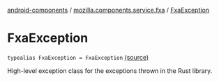 [android-components](../index.md) / [mozilla.components.service.fxa](index.md) / [FxaException](./-fxa-exception.md)

# FxaException

`typealias FxaException = FxaException` [(source)](https://github.com/mozilla-mobile/android-components/blob/master/components/service/firefox-accounts/src/main/java/mozilla/components/service/fxa/FxaException.kt#L10)

High-level exception class for the exceptions thrown in the Rust library.


